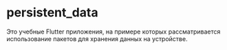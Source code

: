# persistent_data

Это учебные Flutter приложения, на примере которых рассматривается использование пакетов для хранения данных на устройстве.
